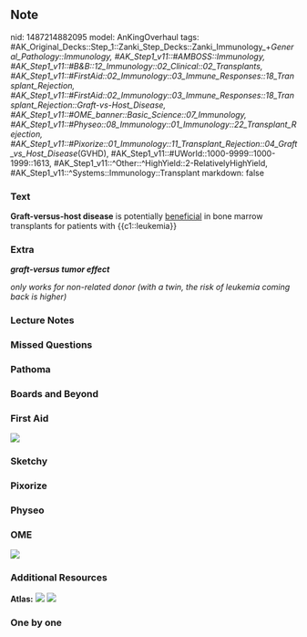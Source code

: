 ## Note
nid: 1487214882095
model: AnKingOverhaul
tags: #AK_Original_Decks::Step_1::Zanki_Step_Decks::Zanki_Immunology_+_General_Pathology::Immunology, #AK_Step1_v11::#AMBOSS::Immunology, #AK_Step1_v11::#B&B::12_Immunology::02_Clinical::02_Transplants, #AK_Step1_v11::#FirstAid::02_Immunology::03_Immune_Responses::18_Transplant_Rejection, #AK_Step1_v11::#FirstAid::02_Immunology::03_Immune_Responses::18_Transplant_Rejection::Graft-vs-Host_Disease, #AK_Step1_v11::#OME_banner::Basic_Science::07_Immunology, #AK_Step1_v11::#Physeo::08_Immunology::01_Immunology::22_Transplant_Rejection, #AK_Step1_v11::#Pixorize::01_Immunology::11_Transplant_Rejection::04_Graft_vs_Host_Disease_(GVHD), #AK_Step1_v11::#UWorld::1000-9999::1000-1999::1613, #AK_Step1_v11::^Other::^HighYield::2-RelativelyHighYield, #AK_Step1_v11::^Systems::Immunology::Transplant
markdown: false

### Text
<div>
  <b>Graft-versus-host disease</b> is potentially <u>beneficial</u>
  in bone marrow transplants for patients with {{c1::leukemia}}
</div>

### Extra
<i><b>graft-versus tumor effect</b></i>
<div>
  <i>only works for non-related donor (with a twin, the risk of
  leukemia coming back is higher)</i>
</div>

### Lecture Notes


### Missed Questions


### Pathoma


### Boards and Beyond


### First Aid
<img src="tmp3IN0Bz.png">

### Sketchy


### Pixorize


### Physeo


### OME
<div class="ome-widget">
  <a href=
  "https://onlinemeded.org/spa/immunology?ref=anki"><img src=
  "_OME_AnkiFlashcards_Topic_1.png"></a>
</div>

### Additional Resources
<b>Atlas:</b> <img src="tmpmx9uYX.png"> <img src="tmp4Ec1uk.png">

### One by one

